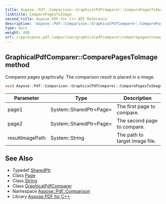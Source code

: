 ```yaml
---
title: Aspose::Pdf::Comparison::GraphicalPdfComparer::ComparePagesToImage method
linktitle: ComparePagesToImage
second_title: Aspose.PDF for C++ API Reference
description: 'Aspose::Pdf::Comparison::GraphicalPdfComparer::ComparePagesToImage method. Compares pages graphically. The comparison result is placed in a image in C++.'
type: docs
weight: 400
url: /cpp/aspose.pdf.comparison/graphicalpdfcomparer/comparepagestoimage/
---
```

## GraphicalPdfComparer::ComparePagesToImage method


Compares pages graphically. The comparison result is placed in a image.

```cpp
void Aspose::Pdf::Comparison::GraphicalPdfComparer::ComparePagesToImage(System::SharedPtr<Page> page1, System::SharedPtr<Page> page2, System::String resultImagePath)
```


| Parameter | Type | Description |
| --- | --- | --- |
| page1 | System::SharedPtr\<Page\> | The first page to compare. |
| page2 | System::SharedPtr\<Page\> | The second page to compare. |
| resultImagePath | System::String | The path to target image file. |

## See Also

* Typedef [SharedPtr](../../../system/sharedptr/)
* Class [Page](../../../aspose.pdf/page/)
* Class [String](../../../system/string/)
* Class [GraphicalPdfComparer](../)
* Namespace [Aspose::Pdf::Comparison](../../)
* Library [Aspose.PDF for C++](../../../)
